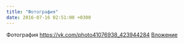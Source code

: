 ```yaml
---
title: "Фотография"
date: 2016-07-16 02:51:00 +0300
---
```


Фотография
<a class="vk-attach" href="https://vk.com/photo41076938_423944284">https://vk.com/photo41076938_423944284</a>
<a class="vk-attach" href="https://vk.com/photo41076938_423944284">Вложение</a>

